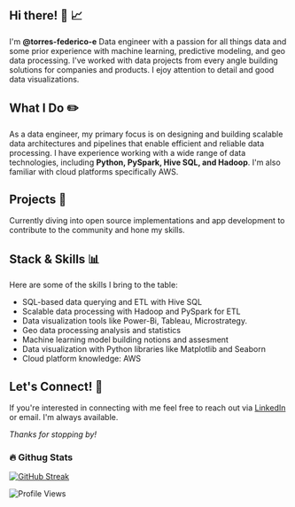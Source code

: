 ## Hi there! 👋 📈
I'm **@torres-federico-e** Data engineer with a passion for all things data and some prior experience with machine learning, predictive modeling, and geo data processing. I've worked with data projects from every angle building solutions for companies and products. I ejoy attention to detail and good data visualizations. 

## What I Do ✏️
As a data engineer, my primary focus is on designing and building scalable data architectures and pipelines that enable efficient and reliable data processing. I have experience working with a wide range of data technologies, including **Python, PySpark, Hive SQL, and Hadoop**. I'm also familiar with cloud platforms specifically AWS.

## Projects 📝
Currently diving into open source implementations and app development to contribute to the community and hone my skills.

## Stack & Skills  📊
Here are some of the skills I bring to the table:

- SQL-based data querying and ETL with Hive SQL
- Scalable data processing with Hadoop and PySpark for ETL
- Data visualization tools like Power-Bi, Tableau, Microstrategy.
- Geo data processing analysis and statistics
- Machine learning model building notions and assesment
- Data visualization with Python libraries like Matplotlib and Seaborn
- Cloud platform knowledge: AWS

## Let's Connect! 🔗
If you're interested in connecting with me feel free to reach out via [LinkedIn](https://www.linkedin.com/in/t-federico-e/) or email. 
I'm always available.

*Thanks for stopping by!*


### :fire: Githug Stats

[![GitHub Streak](http://github-readme-streak-stats.herokuapp.com?user=torres-federico-e&theme=dark&background=0d1117)](https://git.io/streak-stats)

![Profile Views](https://komarev.com/ghpvc/?username=torres-federico-e)
